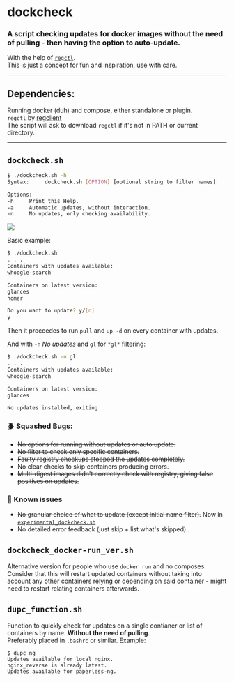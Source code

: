 # dockcheck
### A script checking updates for docker images **without the need of pulling** - then having the option to auto-update.

With the help of [`regctl`](https://github.com/regclient/regclient).   
This is just a concept for fun and inspiration, use with care.
___

## Dependencies:
Running docker (duh) and compose, either standalone or plugin.   
`regctl` by [regclient](https://github.com/regclient/regclient)  
The script will ask to download `regctl` if it's not in PATH or current directory.
___
## `dockcheck.sh`
```bash
$ ./dockcheck.sh -h
Syntax:     dockcheck.sh [OPTION] [optional string to filter names]

Options:
-h     Print this Help.
-a     Automatic updates, without interaction.
-n     No updates, only checking availability.
```



![](https://github.com/mag37/dockcheck/blob/main/example_run.gif)

Basic example:
```bash
$ ./dockcheck.sh
. . .
Containers with updates available:
whoogle-search

Containers on latest version:
glances
homer

Do you want to update? y/[n]
y
```
Then it proceedes to run `pull` and `up -d` on every container with updates.   



And with `-n` *No updates* and `gl` for `*gl*` filtering:
```bash
$ ./dockcheck.sh -n gl
. . .
Containers with updates available:
whoogle-search

Containers on latest version:
glances

No updates installed, exiting
```

### :beetle: Squashed Bugs:
- ~~No options for running without updates or auto update.~~
- ~~No filter to check only specific containers.~~
- ~~Faulty registry checkups stopped the updates completely.~~
- ~~No clear checks to skip containers producing errors.~~
- ~~Multi-digest images didn't correctly check with registry, giving false positives on updates.~~

### :hammer: Known issues
- ~~No granular choice of what to update (except initial name filter).~~ Now in [`experimental_dockcheck.sh`](https://github.com/mag37/dockcheck/blob/main/experimental_dockcheck.sh)
- No detailed error feedback (just skip + list what's skipped) .

## `dockcheck_docker-run_ver.sh`
Alternative version for people who use `docker run` and no composes. Consider that this will restart updated containers without taking into account any other containers relying or depending on said container - might need to restart relating containers afterwards.


## `dupc_function.sh`
Function to quickly check for updates on a single contianer or list of containers by name. **Without the need of pulling**.  
Preferably placed in `.bashrc` or similar.
Example:
```
$ dupc ng
Updates available for local_nginx.
nginx_reverse is already latest.
Updates available for paperless-ng.
```

